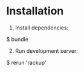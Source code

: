 # Installation

1. Install dependencies:

  $ bundle

2. Run development server:

  $ rerun 'rackup'